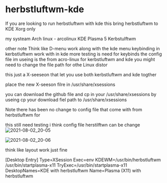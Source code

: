 # herbstluftwm-kde
If you are looking to run  herbstluftwm  with kde  this bring  herbstluftwm to KDE 
Xorg only 

my systeam 
Arch linux - arcolinux 
KDE Plasma 5
Kerbstulftwm 


other note Think like D-menu work along with the kde menu 
keybinding in kerbstluftwm work with in kde  more testing is need for keybinds 
 the config file im useing is the from acro-linux for kerbstluftwm  and kde  you might need to change the file path for othe Linux distor   


this just a X-seeseon that let you  use both kerbstluftwm  and kde togther 

place the new X-seeson filre in /usr/share/xsessions 

you can download the github file and cp in your /usr/share/xsessions 
by useing  cp your  download fiel path to /usr/share/xsessions  
 
 

Note there has been no change to config file  that come with from herbstluftwm for 


this still need testing i think config file herstilftwn can be change ![2021-08-02_20-05](https://user-images.githubusercontent.com/5195657/127941745-f0bfb052-a633-4431-8ca4-50a29b9cb2dc.png)

![2021-08-02_20-06](https://user-images.githubusercontent.com/5195657/127941825-8d4b9e04-be74-487b-9d80-c5b2a516a411.png)

think like layout work  just fine 

[Desktop Entry]
Type=XSession
Exec=env KDEWM=/usr/bin/herbstluftwm /usr/bin/startplasma-x11 
TryExec=/usr/bin/startplasma-x11
DesktopNames=KDE with herbstluftwm 
Name=Plasma (X11) with herbstluftwm 
 
